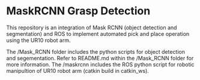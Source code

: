# MaskRCNN Grasp Detection
This repository is an integration of Mask RCNN (object detection and segmentation) and ROS to implement automated pick and place operation using the UR10 robot arm.

The /Mask_RCNN folder includes the python scripts for object detection and segementation. Refer to README.md within the /Mask_RCNN folder for more information. 
The /maskrcnn includes the ROS python script for robotic manipultion of UR10 robot arm (catkin build in catkin_ws). 
